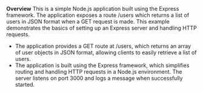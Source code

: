 **Overview**
This is a simple Node.js application built using the Express framework. The application exposes a route /users which returns a list of users in JSON format when a GET request is made. This example demonstrates the basics of setting up an Express server and handling HTTP requests.

- The application provides a GET route at /users, which returns an array of user objects in JSON format, allowing clients to easily retrieve a list of users.
- The application is built using the Express framework, which simplifies routing and handling HTTP requests in a Node.js environment. The server listens on port 3000 and logs a message when successfully started.
